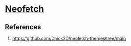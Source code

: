 # [Neofetch](https://github.com/dylanaraps/neofetch)

## References

1. https://github.com/Chick2D/neofetch-themes/tree/main
